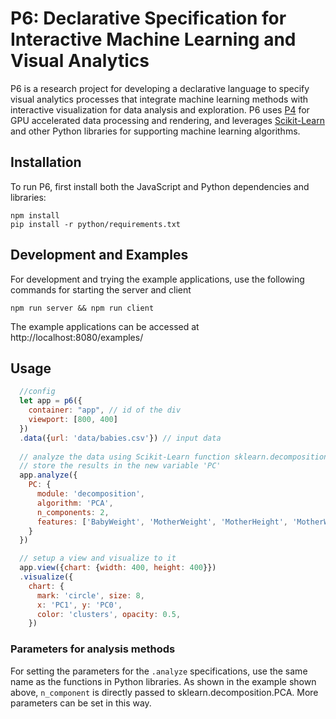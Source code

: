 # P6: Declarative Specification for Interactive Machine Learning and Visual Analytics

P6 is a research project for developing a declarative language to specify visual analytics processes that integrate machine learning methods with interactive visualization for data analysis and exploration. P6 uses [P4](https://github.com/jpkli/p4) for GPU accelerated data processing and rendering, and leverages [Scikit-Learn](https://scikit-learn.org/stable/) and other Python libraries for supporting machine learning algorithms.

## Installation

To run P6, first install both the JavaScript and Python dependencies and libraries:

```
npm install
pip install -r python/requirements.txt
```

## Development and Examples

For development and trying the example applications, use the following commands for starting the server and client

```
npm run server && npm run client
```

The example applications can be accessed at http://localhost:8080/examples/

## Usage 

```javascript
  //config 
  let app = p6({
    container: "app", // id of the div
    viewport: [800, 400]
  })
  .data({url: 'data/babies.csv'}) // input data
  
  // analyze the data using Scikit-Learn function sklearn.decomposition.PCA
  // store the results in the new variable 'PC'
  app.analyze({
    PC: {
      module: 'decomposition',
      algorithm: 'PCA',
      n_components: 2,
      features: ['BabyWeight', 'MotherWeight', 'MotherHeight', 'MotherWgtGain', 'MotherAge'] 
    }
  })

  // setup a view and visualize to it
  app.view({chart: {width: 400, height: 400}})
  .visualize({
    chart: {
      mark: 'circle', size: 8,
      x: 'PC1', y: 'PC0',
      color: 'clusters', opacity: 0.5,
    })

  ```
### Parameters for analysis methods
For setting the parameters for the `.analyze` specifications, use the same name as the functions in Python libraries. As shown in the example shown above, `n_component` is directly passed to sklearn.decomposition.PCA. More parameters can be set in this way. 